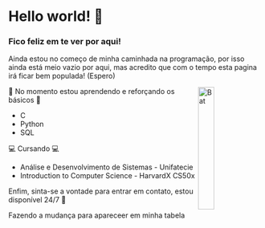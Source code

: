 # Hello world! 👋
### Fico feliz em te ver por aqui! 

Ainda estou no começo de minha caminhada na programação, por isso ainda está meio vazio por aqui, mas acredito que com o tempo esta pagina irá ficar bem populada! (Espero)

<img align='right' src="https://i.pinimg.com/originals/45/40/cf/4540cfd8909197c2559dd30a7234f63e.gif" alt="Bat" style="width:25%">

🌱 No momento estou aprendendo e reforçando os básicos 🌱
- C
- Python
- SQL

 💻 Cursando 💻 

- Análise e Desenvolvimento de Sistemas - Unifatecie 
- Introduction to Computer Science - HarvardX CS50x

Enfim, sinta-se a vontade para entrar em contato, estou disponível 24/7 🧐  

Fazendo a mudança para apareceer em minha tabela

